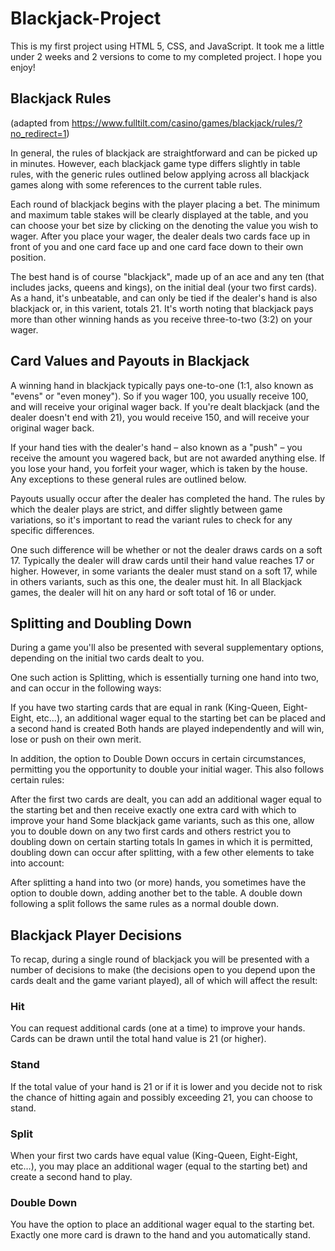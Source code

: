 # Blackjack-Project

This is my first project using HTML 5, CSS, and JavaScript. It took me a little under 2 weeks and 2 versions to come to my completed project. I hope you enjoy!

## Blackjack Rules
(adapted from https://www.fulltilt.com/casino/games/blackjack/rules/?no_redirect=1)

In general, the rules of blackjack are straightforward and can be picked up in minutes. However, each blackjack game type differs slightly in table rules, with the generic rules outlined below applying across all blackjack games along with some references to the current table rules.

Each round of blackjack begins with the player placing a bet. The minimum and maximum table stakes will be clearly displayed at the table, and you can choose your bet size by clicking on the denoting the value you wish to wager. After you place your wager, the dealer deals two cards face up in front of you and one card face up and one card face down to their own position.

The best hand is of course "blackjack", made up of an ace and any ten (that includes jacks, queens and kings), on the initial deal (your two first cards). As a hand, it's unbeatable, and can only be tied if the dealer's hand is also blackjack or, in this varient, totals 21. It's worth noting that blackjack pays more than other winning hands as you receive three-to-two (3:2) on your wager.

## Card Values and Payouts in Blackjack

A winning hand in blackjack typically pays one-to-one (1:1, also known as "evens" or "even money"). So if you wager 100, you usually receive 100, and will receive your original wager back. If you're dealt blackjack (and the dealer doesn't end with 21), you would receive 150, and will receive your original wager back.

If your hand ties with the dealer's hand – also known as a "push" – you receive the amount you wagered back, but are not awarded anything else. If you lose your hand, you forfeit your wager, which is taken by the house. Any exceptions to these general rules are outlined below.

Payouts usually occur after the dealer has completed the hand. The rules by which the dealer plays are strict, and differ slightly between game variations, so it's important to read the variant rules to check for any specific differences.

One such difference will be whether or not the dealer draws cards on a soft 17. Typically the dealer will draw cards until their hand value reaches 17 or higher. However, in some variants the dealer must stand on a soft 17, while in others variants, such as this one, the dealer must hit. In all Blackjack games, the dealer will hit on any hard or soft total of 16 or under.

## Splitting and Doubling Down

During a game you'll also be presented with several supplementary options, depending on the initial two cards dealt to you.

One such action is Splitting, which is essentially turning one hand into two, and can occur in the following ways:

If you have two starting cards that are equal in rank (King-Queen, Eight-Eight, etc…), an additional wager equal to the starting bet can be placed and a second hand is created
Both hands are played independently and will win, lose or push on their own merit.

In addition, the option to Double Down occurs in certain circumstances, permitting you the opportunity to double your initial wager. This also follows certain rules:

After the first two cards are dealt, you can add an additional wager equal to the starting bet and then receive exactly one extra card with which to improve your hand
Some blackjack game variants, such as this one, allow you to double down on any two first cards and others restrict you to doubling down on certain starting totals
In games in which it is permitted, doubling down can occur after splitting, with a few other elements to take into account:

After splitting a hand into two (or more) hands, you sometimes have the option to double down, adding another bet to the table.
A double down following a split follows the same rules as a normal double down.

## Blackjack Player Decisions

To recap, during a single round of blackjack you will be presented with a number of decisions to make (the decisions open to you depend upon the cards dealt and the game variant played), all of which will affect the result:

### Hit

You can request additional cards (one at a time) to improve your hands. Cards can be drawn until the total hand value is 21 (or higher).

### Stand

If the total value of your hand is 21 or if it is lower and you decide not to risk the chance of hitting again and possibly exceeding 21, you can choose to stand.

### Split

When your first two cards have equal value (King-Queen, Eight-Eight, etc…), you may place an additional wager (equal to the starting bet) and create a second hand to play.

### Double Down

You have the option to place an additional wager equal to the starting bet. Exactly one more card is drawn to the hand and you automatically stand.

